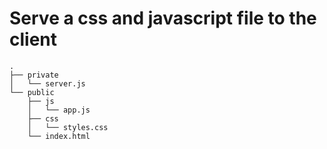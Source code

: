 # Serve a css and javascript file to the client


```
.
├── private
│   └── server.js
└── public
    ├── js
    │   └── app.js
    ├── css
    │   └── styles.css
    └── index.html
```
